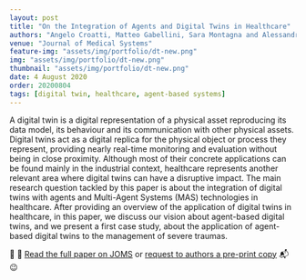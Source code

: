 ```yaml
---
layout: post
title: "On the Integration of Agents and Digital Twins in Healthcare"
authors: "Angelo Croatti, Matteo Gabellini, Sara Montagna and Alessandro Ricci "
venue: "Journal of Medical Systems"
feature-img: "assets/img/portfolio/dt-new.png"
img: "assets/img/portfolio/dt-new.png"
thumbnail: "assets/img/portfolio/dt-new.png"
date: 4 August 2020
order: 20200804
tags: [digital twin, healthcare, agent-based systems]
---
```


A digital twin is a digital representation of a physical asset reproducing its data model, its behaviour and its communication with other physical assets. Digital twins act as a digital replica for the physical object or process they represent, providing nearly real-time monitoring and evaluation without being in close proximity. Although most of their concrete applications can be found mainly in the industrial context, healthcare represents another relevant area where digital twins can have a disruptive impact. The main research question tackled by this paper is about the integration of digital twins with agents and Multi-Agent Systems (MAS) technologies in healthcare. After providing an overview of the application of digital twins in healthcare, in this paper, we discuss our vision about agent-based digital twins, and we present a first case study, about the application of agent-based digital twins to the management of severe traumas.

👀 📄 [Read the full paper on JOMS](https://doi.org/10.1007/s10916-020-01623-5)
or [request to authors a pre-print copy](mailto:sara.montagna@uniurb.it) 📬 😉
